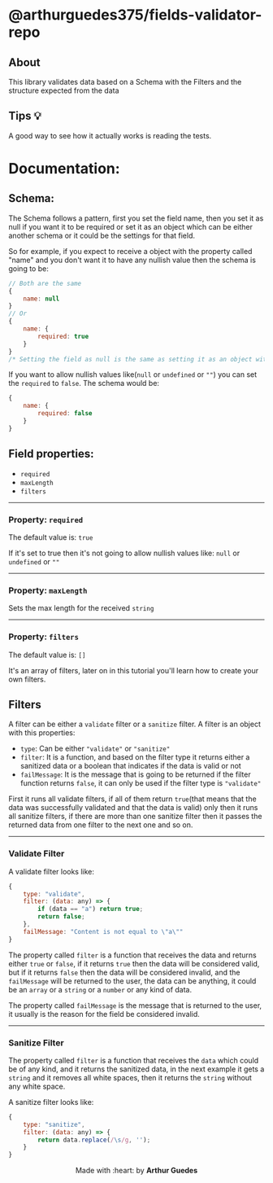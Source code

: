 # @arthurguedes375/fields-validator-repo

## About
This library validates data based on a Schema with the Filters and the structure expected from the data

## Tips :bulb:
A good way to see how it actually works is reading the tests.


# Documentation:

## Schema:
The Schema follows a pattern, first you set the field name, then you set it as null if you want it to be required or set it as an object which can be either another schema or it could be the settings for that field.

So for example, if you expect to receive a object with the property called "name" and you don't want it to have any nullish value then the schema is going to be:
```javascript
// Both are the same
{
    name: null
}
// Or
{
    name: {
        required: true
    }
}
/* Setting the field as null is the same as setting it as an object with only the "required: true" property*/
```

If you want to allow nullish values like(```null``` or ```undefined``` or ```""```) you can set the ```required``` to ```false```. The schema would be:
```javascript
{
    name: {
        required: false
    }
}
```

## Field properties:
- ```required```
- ```maxLength```
- ```filters```
---
### Property: ```required```
The default value is: ```true```

If it's set to true then it's not going to allow nullish values like: ```null``` or ```undefined``` or ```""```

---
### Property: ```maxLength```
Sets the max length for the received ```string```

---
### Property: ```filters```
The default value is: ```[]```

It's an array of filters, later on in this tutorial you'll learn how to create your own filters.

## Filters
A filter can be either a ```validate``` filter or a ```sanitize``` filter.
A filter is an object with this properties:
- ```type```: Can be either ```"validate"``` or ```"sanitize"```
- ```filter```: It is a function, and based on the filter type it returns either a sanitized data or a boolean that indicates if the data is valid or not
- ```failMessage```: It is the message that is going to be returned if the filter function returns ```false```, it can only be used if the filter type is ```"validate"```

First it runs all validate filters, if all of them return ```true```(that means that the data was successfully validated and that the data is valid) only then it runs all sanitize filters, if there are more than one sanitize filter then it passes the returned data from one filter to the next one and so on.

---
### Validate Filter
A validate filter looks like:
```javascript
{
    type: "validate",
    filter: (data: any) => {
        if (data == "a") return true;
        return false;
    },
    failMessage: "Content is not equal to \"a\""
}
```
The property called ```filter``` is a function that receives the data and returns either ```true``` or ```false```, if it returns ```true``` then the data will be considered valid, but if it returns ```false``` then the data will be considered invalid, and the ```failMessage``` will be returned to the user, the data can be anything, it could be an ```array``` or a ```string``` or a ```number``` or any kind of data.

The property called ```failMessage``` is the message that is returned to the user, it usually is the reason for the field be considered invalid.

---
### Sanitize Filter
The property called ```filter``` is a function that receives the ```data``` which could be of any kind, and it returns the sanitized data, in the next example it gets a ```string``` and it removes all white spaces, then it returns the ```string``` without any white space.

A sanitize filter looks like:
```javascript
{
    type: "sanitize",
    filter: (data: any) => {
        return data.replace(/\s/g, '');
    }
}
```


<p align="center">Made with :heart: by <strong>Arthur Guedes</strong></p>